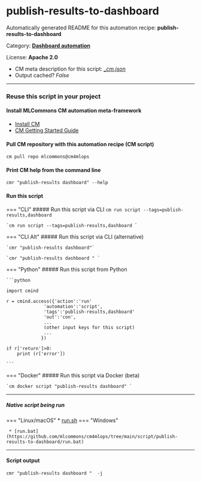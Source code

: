 # publish-results-to-dashboard
Automatically generated README for this automation recipe: **publish-results-to-dashboard**

Category: **[Dashboard automation](..)**

License: **Apache 2.0**


* CM meta description for this script: *[_cm.json](https://github.com/mlcommons/cm4mlops/tree/main/script/publish-results-to-dashboard/_cm.json)*
* Output cached? *False*

---
### Reuse this script in your project

#### Install MLCommons CM automation meta-framework

* [Install CM](https://docs.mlcommons.org/ck/install)
* [CM Getting Started Guide](https://docs.mlcommons.org/ck/getting-started/)

#### Pull CM repository with this automation recipe (CM script)

```cm pull repo mlcommons@cm4mlops```

#### Print CM help from the command line

````cmr "publish-results dashboard" --help````

#### Run this script

=== "CLI"
    ##### Run this script via CLI
    `cm run script --tags=publish-results,dashboard`

    `cm run script --tags=publish-results,dashboard `

=== "CLI Alt"
    ##### Run this script via CLI (alternative)

    `cmr "publish-results dashboard"`

    `cmr "publish-results dashboard " `


=== "Python"
    ##### Run this script from Python


    ```python

    import cmind

    r = cmind.access({'action':'run'
                  'automation':'script',
                  'tags':'publish-results,dashboard'
                  'out':'con',
                  ...
                  (other input keys for this script)
                  ...
                 })

    if r['return']>0:
        print (r['error'])

    ```


=== "Docker"
    ##### Run this script via Docker (beta)

    `cm docker script "publish-results dashboard" `

___


##### Native script being run
=== "Linux/macOS"
     * [run.sh](https://github.com/mlcommons/cm4mlops/tree/main/script/publish-results-to-dashboard/run.sh)
=== "Windows"

     * [run.bat](https://github.com/mlcommons/cm4mlops/tree/main/script/publish-results-to-dashboard/run.bat)
___
#### Script output
`cmr "publish-results dashboard "  -j`